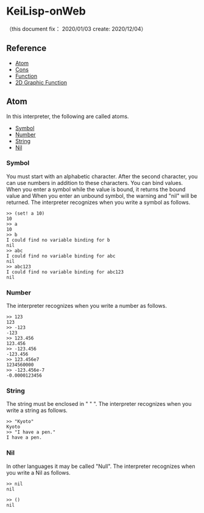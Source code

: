 # KeiLisp-onWeb
（this document fix： 2020/01/03 create: 2020/12/04）

## Reference
+ [Atom](./README_Atom.md)
+ [Cons](./README_Cons.md)
+ [Function](./README_Function.md)
+ [2D Graphic Function](./README_2DGraphic.md)

## Atom
In this interpreter, the following are called atoms.

+ [Symbol](#symbol)
+ [Number](#number)
+ [String](#string)
+ [Nil](#nil)

### Symbol
You must start with an alphabetic character.
After the second character, you can use numbers in addition to these characters.
You can bind values. When you enter a symbol while the value is bound, it returns the bound value and
When you enter an unbound symbol, the warning and "nil" will be returned.
The interpreter recognizes when you write a symbol as follows.

```
>> (set! a 10)
10
>> a
10
>> b
I could find no variable binding for b
nil
>> abc
I could find no variable binding for abc
nil
>> abc123
I could find no variable binding for abc123
nil
```

### Number
The interpreter recognizes when you write a number as follows.

```
>> 123
123
>> -123
-123
>> 123.456
123.456
>> -123.456
-123.456
>> 123.456e7
1234560000
>> -123.456e-7
-0.0000123456
```

### String
The string must be enclosed in " " ".
The interpreter recognizes when you write a string as follows.

```
>> "Kyoto"
Kyoto
>> "I have a pen."
I have a pen.
```

### Nil
In other languages it may be called "Null".
The interpreter recognizes when you write a Nil as follows.

```
>> nil
nil

>> ()
nil
```
